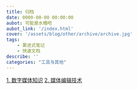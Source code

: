 ```yaml
---
title: 归档
date: 0000-00-00 00:00:00
aubot: 可能是水桶吧
aubot_link: '/index.html'
cover: '/assets/blog/other/archive/archive.jpg'
tags: 
    - 累进式笔记
    - 快速文档
describe: ''
categories: "工具与其他"
---
```

[1. 数字媒体知识](/assets/blog/other/archive/1.数字媒体知识.pdf)
[2. 媒体编辑技术](/assets/blog/other/archive/2.媒体编辑技术.pdf)